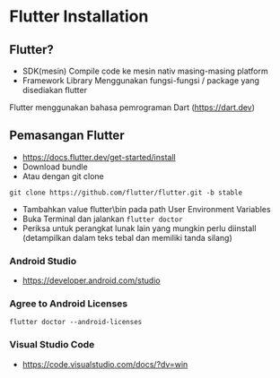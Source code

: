 # Flutter Installation

## Flutter?
- SDK(mesin)
    Compile code ke mesin nativ masing-masing platform
- Framework Library
    Menggunakan fungsi-fungsi / package yang disediakan flutter

Flutter menggunakan bahasa pemrograman Dart (https://dart.dev)

## Pemasangan Flutter
- https://docs.flutter.dev/get-started/install
- Download bundle
- Atau dengan git clone
```
git clone https://github.com/flutter/flutter.git -b stable
```
- Tambahkan value flutter\bin pada path User Environment Variables
- Buka Terminal dan jalankan ```flutter doctor```
- Periksa untuk perangkat lunak lain yang mungkin perlu diinstall (detampilkan dalam teks tebal dan memiliki tanda silang)

### Android Studio
- https://developer.android.com/studio

### Agree to Android Licenses
```
flutter doctor --android-licenses
```

### Visual Studio Code
- https://code.visualstudio.com/docs/?dv=win
